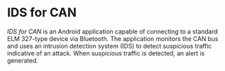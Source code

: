 # IDS for CAN

_IDS for CAN_ is an Android application capable of connecting to a standard ELM 327-type device via Bluetooth. The application monitors the CAN bus and uses an intrusion detection system (IDS) to detect suspicious traffic indicative of an attack. When suspicious traffic is detected, an alert is generated.
